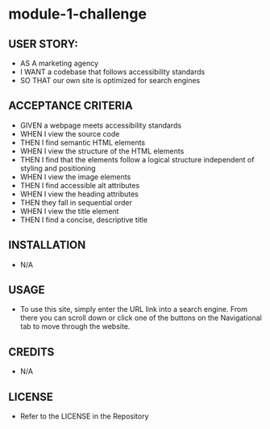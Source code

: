 # module-1-challenge



## USER STORY:

* AS A marketing agency
* I WANT a codebase that follows accessibility standards
* SO THAT our own site is optimized for search engines


## ACCEPTANCE CRITERIA

* GIVEN a webpage meets accessibility standards
* WHEN I view the source code
* THEN I find semantic HTML elements
* WHEN I view the structure of the HTML elements
* THEN I find that the elements follow a logical structure independent of styling and positioning
* WHEN I view the image elements
* THEN I find accessible alt attributes
* WHEN I view the heading attributes
* THEN they fall in sequential order
* WHEN I view the title element
* THEN I find a concise, descriptive title


## INSTALLATION

* N/A


## USAGE

* To use this site, simply enter the URL link into a search engine. From there you can scroll down or click one of the buttons on the Navigational tab to move through the website.


## CREDITS

* N/A


## LICENSE

* Refer to the LICENSE in the Repository

